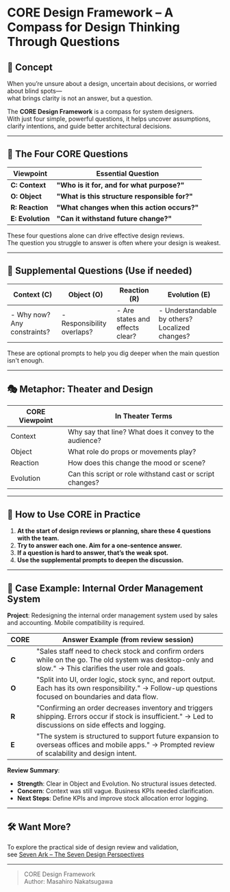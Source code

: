 # CORE Design Framework – A Compass for Design Thinking Through Questions

## 🎯 Concept

When you’re unsure about a design, uncertain about decisions, or worried about blind spots—  
what brings clarity is not an answer, but a question.

The **CORE Design Framework** is a compass for system designers.  
With just four simple, powerful questions, it helps uncover assumptions, clarify intentions, and guide better architectural decisions.

---

## 🔷 The Four CORE Questions

| Viewpoint              | Essential Question                            |
|------------------------|-----------------------------------------------|
| **C: Context**         | **"Who is it for, and for what purpose?"**    |
| **O: Object**          | **"What is this structure responsible for?"** |
| **R: Reaction**        | **"What changes when this action occurs?"**   |
| **E: Evolution**       | **"Can it withstand future change?"**         |

These four questions alone can drive effective design reviews.  
The question you struggle to answer is often where your design is weakest.

---

## 🧭 Supplemental Questions (Use if needed)

| Context (C)                  | Object (O)                    | Reaction (R)                 | Evolution (E)                   |
|-----------------------------|-------------------------------|------------------------------|---------------------------------|
| - Why now? Any constraints? | - Responsibility overlaps?    | - Are states and effects clear? | - Understandable by others? Localized changes? |

These are optional prompts to help you dig deeper when the main question isn't enough.

---

## 🎭 Metaphor: Theater and Design

| CORE Viewpoint | In Theater Terms                                     |
|----------------|------------------------------------------------------|
| Context        | Why say that line? What does it convey to the audience? |
| Object         | What role do props or movements play?                |
| Reaction       | How does this change the mood or scene?              |
| Evolution      | Can this script or role withstand cast or script changes? |

---

## 📘 How to Use CORE in Practice

1. **At the start of design reviews or planning, share these 4 questions with the team.**
2. **Try to answer each one. Aim for a one-sentence answer.**
3. **If a question is hard to answer, that’s the weak spot.**
4. **Use the supplemental prompts to deepen the discussion.**

---

## 🧪 Case Example: Internal Order Management System

**Project**: Redesigning the internal order management system used by sales and accounting. Mobile compatibility is required.

| CORE | Answer Example (from review session) |
|------|--------------------------------------|
| **C** | "Sales staff need to check stock and confirm orders while on the go. The old system was desktop-only and slow." → This clarifies the user role and goals. |
| **O** | "Split into UI, order logic, stock sync, and report output. Each has its own responsibility." → Follow-up questions focused on boundaries and data flow. |
| **R** | "Confirming an order decreases inventory and triggers shipping. Errors occur if stock is insufficient." → Led to discussions on side effects and logging. |
| **E** | "The system is structured to support future expansion to overseas offices and mobile apps." → Prompted review of scalability and design intent. |

**Review Summary**:

- **Strength**: Clear in Object and Evolution. No structural issues detected.
- **Concern**: Context was still vague. Business KPIs needed clarification.
- **Next Steps**: Define KPIs and improve stock allocation error logging.

---

## 🛠 Want More?

To explore the practical side of design review and validation,  
see [Seven Ark – The Seven Design Perspectives](./seven-ark.md)

---

> CORE Design Framework  
> Author: Masahiro Nakatsugawa
